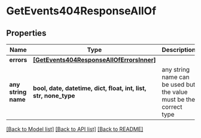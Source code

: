# GetEvents404ResponseAllOf


## Properties
Name | Type | Description | Notes
------------ | ------------- | ------------- | -------------
**errors** | [**[GetEvents404ResponseAllOfErrorsInner]**](GetEvents404ResponseAllOfErrorsInner.md) |  | [optional] 
**any string name** | **bool, date, datetime, dict, float, int, list, str, none_type** | any string name can be used but the value must be the correct type | [optional]

[[Back to Model list]](../README.md#documentation-for-models) [[Back to API list]](../README.md#documentation-for-api-endpoints) [[Back to README]](../README.md)


